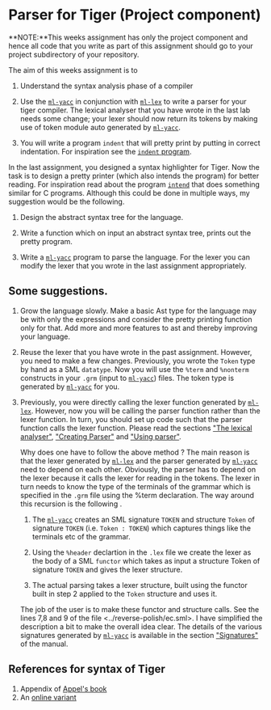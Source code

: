 # Parser for Tiger (Project component)

**NOTE:**This weeks assignment has only the project component and
hence all code that you write as part of this assignment should go to
your project subdirectory of your repository.

The aim of this weeks assignment is to

1. Understand the syntax analysis phase of a compiler

2. Use the [`ml-yacc`][ml-yacc] in conjunction with [`ml-lex`][ml-lex]
   to write a parser for your tiger compiler.  The lexical analyser
   that you have wrote in the last lab needs some change; your lexer
   should now return its tokens by making use of token module auto
   generated by [`ml-yacc`][ml-yacc].

3. You will write a program `indent` that will pretty print by putting
   in correct indentation. For inspiration see the [`indent`
   program][indent].

In the last assignment, you designed a syntax highlighter for
Tiger. Now the task is to design a pretty printer (which also intends
the program) for better reading. For inspiration read about the
program [`intend`][indent] that does something similar for C
programs. Although this could be done in multiple ways, my suggestion
would be the following.

1. Design the abstract syntax tree for the language.

2. Write a function which on input an abstract syntax tree, prints out
   the pretty program.

3. Write a [`ml-yacc`][ml-yacc] program to parse the language. For the lexer
   you can modify the lexer that you wrote in the last assignment
   appropriately.

## Some suggestions.

1. Grow the language slowly. Make a basic Ast type for the language
   may be with only the expressions and consider the pretty printing
   function only for that. Add more and more features to ast and thereby
   improving your language.

2. Reuse the lexer that you have wrote in the past
   assignment. However, you need to make a few changes. Previously,
   you wrote the `Token` type by hand as a SML `datatype`. Now you
   will use the `%term` and `%nonterm` constructs in your `.grm`
   (input to [`ml-yacc`][ml-yacc]) files. The token type is generated
   by [`ml-yacc`][ml-yacc] for you.

3. Previously, you were directly calling the lexer function generated
   by [`ml-lex`][ml-lex]. However, now you will be calling the parser
   function rather than the lexer function. In turn, you should set up
   code such that the parser function calls the lexer function. Please
   read the sections ["The lexical analyser"][lex-analyser],
   ["Creating Parser"][create] and ["Using parser"][use].

   Why does one have to follow the above method ? The main reason is
   that the lexer generated by [`ml-lex`][ml-lex] and the parser
   generated by [`ml-yacc`][ml-yacc] need to depend on each
   other. Obviously, the parser has to depend on the lexer because it
   calls the lexer for reading in the tokens. The lexer in turn needs
   to know the type of the terminals of the grammar which is specified
   in the `.grm` file using the %term declaration. The way around this
   recursion is the following .

   1. The [`ml-yacc`][ml-yacc] creates an SML signature `TOKEN` and
	  structure `Token` of signature `TOKEN` (i.e. `Token : TOKEN`)
	  which captures things like the terminals etc of the grammar.

   2. Using the `%header` declartion in the `.lex` file we create the
	  lexer as the body of a SML `functor` which takes as input a
	  structure Token of signature `TOKEN` and gives the lexer
	  structure.

   3. The actual parsing takes a lexer structure, built using the
      functor built in step 2 applied to the `Token` structure and
      uses it.

   The job of the user is to make these functor and structure
   calls. See the lines 7,8 and 9 of the file
   <../reverse-polish/ec.sml>. I have simplified the description a bit
   to make the overall idea clear. The details of the various
   signatures generated by [`ml-yacc`][ml-yacc] is available in the
   section ["Signatures"][signatures] of the manual.

## References for syntax of Tiger

1. Appendix of [Appel's book][modern]
2. An [online variant][syntax-tiger-online]


[modern]: <https://www.cs.princeton.edu/~appel/modern/ml/>
[sgr]: <https://en.wikipedia.org/wiki/ANSI_escape_code#SGR_(Select_Graphic_Rendition)_parameters>
[ansi-codes]: <https://en.wikipedia.org/wiki/ANSI_escape_code>
[syntax-tiger-online]: <https://www.lrde.epita.fr/~tiger/tiger.html>
[ml-yacc]:<http://www.smlnj.org/doc/ML-Yacc/>
[ml-lex]: <http://www.smlnj.org/doc/ML-Lex/manual.html>
[indent]: <https://linux.die.net/man/1/indent>
[lex-analyser]:<http://www.smlnj.org/doc/ML-Yacc/mlyacc004.html>
[create]:<http://www.smlnj.org/doc/ML-Yacc/mlyacc005.html>
[use]:<http://www.smlnj.org/doc/ML-Yacc/mlyacc006.html>
[signatures]:<http://www.smlnj.org/doc/ML-Yacc/mlyacc008.html>

